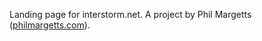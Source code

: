 Landing page for interstorm.net. A project by Phil Margetts (<a href="philmargetts.com">philmargetts.com</a>).
